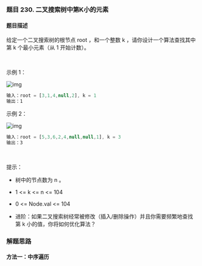 ### 题目 230. 二叉搜索树中第K小的元素
#### 题目描述
给定一个二叉搜索树的根节点 root ，和一个整数 k ，请你设计一个算法查找其中第 k 个最小元素（从 1 开始计数）。

 

示例 1：

![img](230-1.jpeg)

```js
输入：root = [3,1,4,null,2], k = 1
输出：1
```
示例 2：

![img](230-2.jpeg)

```js
输入：root = [5,3,6,2,4,null,null,1], k = 3
输出：3
```
 

提示：

- 树中的节点数为 n 。
- 1 <= k <= n <= 104
- 0 <= Node.val <= 104

- 进阶：如果二叉搜索树经常被修改（插入/删除操作）并且你需要频繁地查找第 k 小的值，你将如何优化算法？
### 解题思路
#### 方法一：中序遍历